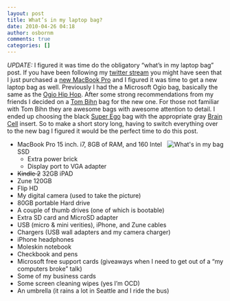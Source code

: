 ```yaml
---
layout: post
title: What’s in my laptop bag?
date: 2010-04-26 04:18
author: osbornm
comments: true
categories: []
---
```

<p><em>UPDATE:</em> I figured it was time do the obligatory “what’s in my laptop bag” post. If you have been following my <a href="http://www.twitter.com/osbornm">twitter stream</a> you might have seen that I just purchased a <a href="http://twitter.com/osbornm/status/12247721777">new MacBook Pro</a> and I figured it was time to get a new laptop bag as well. Previously I had the a Microsoft Ogio bag, basically the same as the <a href="http://www.ogio.com/product/view/27/Hip-Hop">Ogio Hip Hop</a>. After some strong recommendations from my friends I decided on a <a href="http://www.tombihn.com">Tom Bihn</a> bag for the new one. For those not familiar with Tom Bihn they are awesome bags with awesome attention to detail. I ended up choosing the black <a href="http://www.tombihn.com/page/001/PROD/300/TB0825">Super Ego</a> bag with the appropriate gray <a href="http://www.tombihn.com/page/001/PROD/300/TB0300">Brain Cell</a> insert. So to make a short story long, having to switch everything over to the new bag I figured it would be the perfect time to do this post. </p> <a title="What's in my bag" href="http://www.flickr.com/photos/30307742@N03/4552662050/"><img style="margin: 0px; display: inline" border="0" alt="What's in my bag" align="right" src="http://static.flickr.com/1427/4552662050_05402e9316.jpg" /></a>   <ul>   <li>MacBook Pro 15 inch. i7, 8GB of RAM, and 160 Intel SSD      <ul>       <li>Extra power brick </li>        <li>Display port to VGA adapter </li>     </ul>   </li>    <li><strike>Kindle 2</strike> 32GB iPAD</li>    <li>Zune 120GB </li>    <li>Flip HD </li>    <li>My digital camera (used to take the picture) </li>    <li>80GB portable Hard drive </li>    <li>A couple of thumb drives (one of which is bootable) </li>    <li>Extra SD card and MicroSD adapter </li>    <li>USB (micro &amp; mini verities), iPhone, and Zune cables </li>    <li>Chargers (USB wall adapters and my camera charger) </li>    <li>iPhone headphones </li>    <li>Moleskin notebook </li>    <li>Checkbook and pens </li>    <li>Microsoft free support cards (giveaways when I need to get out of a “my computers broke” talk) </li>    <li>Some of my business cards </li>    <li>Some screen cleaning wipes (yes I’m OCD) </li>    <li>An umbrella (it rains a lot in Seattle and I ride the bus) </li> </ul>
